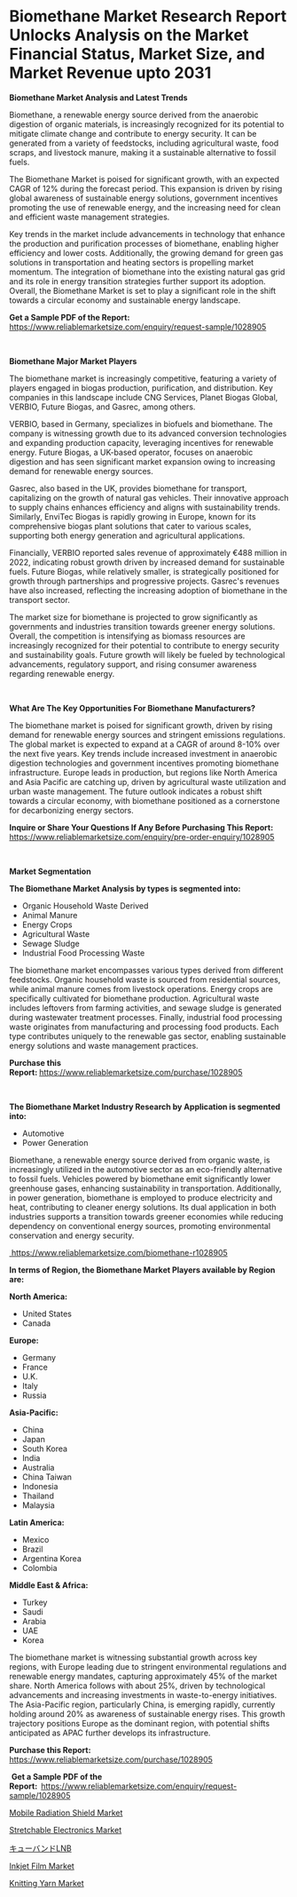 <p><h1>Biomethane Market Research Report Unlocks Analysis on the Market Financial Status, Market Size, and Market Revenue upto 2031</h1></p><p><strong>Biomethane Market Analysis and Latest Trends</strong></p>
<p><p>Biomethane, a renewable energy source derived from the anaerobic digestion of organic materials, is increasingly recognized for its potential to mitigate climate change and contribute to energy security. It can be generated from a variety of feedstocks, including agricultural waste, food scraps, and livestock manure, making it a sustainable alternative to fossil fuels. </p><p>The Biomethane Market is poised for significant growth, with an expected CAGR of 12% during the forecast period. This expansion is driven by rising global awareness of sustainable energy solutions, government incentives promoting the use of renewable energy, and the increasing need for clean and efficient waste management strategies. </p><p>Key trends in the market include advancements in technology that enhance the production and purification processes of biomethane, enabling higher efficiency and lower costs. Additionally, the growing demand for green gas solutions in transportation and heating sectors is propelling market momentum. The integration of biomethane into the existing natural gas grid and its role in energy transition strategies further support its adoption. Overall, the Biomethane Market is set to play a significant role in the shift towards a circular economy and sustainable energy landscape.</p></p>
<p><strong>Get a Sample PDF of the Report:&nbsp;</strong> <a href="https://www.reliablemarketsize.com/enquiry/request-sample/1028905">https://www.reliablemarketsize.com/enquiry/request-sample/1028905</a></p>
<p>&nbsp;</p>
<p><strong>Biomethane Major Market Players</strong></p>
<p><p>The biomethane market is increasingly competitive, featuring a variety of players engaged in biogas production, purification, and distribution. Key companies in this landscape include CNG Services, Planet Biogas Global, VERBIO, Future Biogas, and Gasrec, among others. </p><p>VERBIO, based in Germany, specializes in biofuels and biomethane. The company is witnessing growth due to its advanced conversion technologies and expanding production capacity, leveraging incentives for renewable energy. Future Biogas, a UK-based operator, focuses on anaerobic digestion and has seen significant market expansion owing to increasing demand for renewable energy sources.</p><p>Gasrec, also based in the UK, provides biomethane for transport, capitalizing on the growth of natural gas vehicles. Their innovative approach to supply chains enhances efficiency and aligns with sustainability trends. Similarly, EnviTec Biogas is rapidly growing in Europe, known for its comprehensive biogas plant solutions that cater to various scales, supporting both energy generation and agricultural applications.</p><p>Financially, VERBIO reported sales revenue of approximately €488 million in 2022, indicating robust growth driven by increased demand for sustainable fuels. Future Biogas, while relatively smaller, is strategically positioned for growth through partnerships and progressive projects. Gasrec's revenues have also increased, reflecting the increasing adoption of biomethane in the transport sector.</p><p>The market size for biomethane is projected to grow significantly as governments and industries transition towards greener energy solutions. Overall, the competition is intensifying as biomass resources are increasingly recognized for their potential to contribute to energy security and sustainability goals. Future growth will likely be fueled by technological advancements, regulatory support, and rising consumer awareness regarding renewable energy.</p></p>
<p>&nbsp;</p>
<p><strong>What Are The Key Opportunities For Biomethane Manufacturers?</strong></p>
<p><p>The biomethane market is poised for significant growth, driven by rising demand for renewable energy sources and stringent emissions regulations. The global market is expected to expand at a CAGR of around 8-10% over the next five years. Key trends include increased investment in anaerobic digestion technologies and government incentives promoting biomethane infrastructure. Europe leads in production, but regions like North America and Asia Pacific are catching up, driven by agricultural waste utilization and urban waste management. The future outlook indicates a robust shift towards a circular economy, with biomethane positioned as a cornerstone for decarbonizing energy sectors.</p></p>
<p><strong>Inquire or Share Your Questions If Any Before Purchasing This Report:</strong> <a href="https://www.reliablemarketsize.com/enquiry/pre-order-enquiry/1028905">https://www.reliablemarketsize.com/enquiry/pre-order-enquiry/1028905</a></p>
<p>&nbsp;</p>
<p><strong>Market Segmentation</strong></p>
<p><strong>The Biomethane Market Analysis by types is segmented into:</strong></p>
<p><ul><li>Organic Household Waste Derived</li><li>Animal Manure</li><li>Energy Crops</li><li>Agricultural Waste</li><li>Sewage Sludge</li><li>Industrial Food Processing Waste</li></ul></p>
<p><p>The biomethane market encompasses various types derived from different feedstocks. Organic household waste is sourced from residential sources, while animal manure comes from livestock operations. Energy crops are specifically cultivated for biomethane production. Agricultural waste includes leftovers from farming activities, and sewage sludge is generated during wastewater treatment processes. Finally, industrial food processing waste originates from manufacturing and processing food products. Each type contributes uniquely to the renewable gas sector, enabling sustainable energy solutions and waste management practices.</p></p>
<p><strong>Purchase this Report:&nbsp;</strong><a href="https://www.reliablemarketsize.com/purchase/1028905">https://www.reliablemarketsize.com/purchase/1028905</a></p>
<p>&nbsp;</p>
<p><strong>The Biomethane Market Industry Research by Application is segmented into:</strong></p>
<p><ul><li>Automotive</li><li>Power Generation</li></ul></p>
<p><p>Biomethane, a renewable energy source derived from organic waste, is increasingly utilized in the automotive sector as an eco-friendly alternative to fossil fuels. Vehicles powered by biomethane emit significantly lower greenhouse gases, enhancing sustainability in transportation. Additionally, in power generation, biomethane is employed to produce electricity and heat, contributing to cleaner energy solutions. Its dual application in both industries supports a transition towards greener economies while reducing dependency on conventional energy sources, promoting environmental conservation and energy security.</p></p>
<p><a href="https://www.reliablemarketsize.com/biomethane-r1028905">&nbsp;https://www.reliablemarketsize.com/biomethane-r1028905</a></p>
<p><strong>In terms of Region, the Biomethane Market Players available by Region are:</strong></p>
<p>
    <p> <strong> North America: </strong>
        <ul>
            <li>United States</li>
            <li>Canada</li>
        </ul>
        </p> 
    <p> <strong> Europe: </strong>
        <ul>
            <li>Germany</li>
            <li>France</li>
            <li>U.K.</li>
            <li>Italy</li>
            <li>Russia</li>
        </ul>
        </p> 
    <p> <strong> Asia-Pacific: </strong>
        <ul>
            <li>China</li>
            <li>Japan</li>
            <li>South Korea</li>
            <li>India</li>
            <li>Australia</li>
            <li>China Taiwan</li>
            <li>Indonesia</li>
            <li>Thailand</li>
            <li>Malaysia</li>
        </ul>
        </p> 
    <p> <strong> Latin America: </strong>
        <ul>
            <li>Mexico</li>
            <li>Brazil</li>
            <li>Argentina Korea</li>
            <li>Colombia</li>
        </ul>
        </p> 
    <p> <strong> Middle East & Africa: </strong>
        <ul>
            <li>Turkey</li>
            <li>Saudi</li>
            <li>Arabia</li>
            <li>UAE</li>
            <li>Korea</li>
        </ul>
    </p>
    </p>
<p><p>The biomethane market is witnessing substantial growth across key regions, with Europe leading due to stringent environmental regulations and renewable energy mandates, capturing approximately 45% of the market share. North America follows with about 25%, driven by technological advancements and increasing investments in waste-to-energy initiatives. The Asia-Pacific region, particularly China, is emerging rapidly, currently holding around 20% as awareness of sustainable energy rises. This growth trajectory positions Europe as the dominant region, with potential shifts anticipated as APAC further develops its infrastructure.</p></p>
<p><strong>Purchase this Report: </strong><a href="https://www.reliablemarketsize.com/purchase/1028905">https://www.reliablemarketsize.com/purchase/1028905</a></p>
<p>&nbsp;<strong>Get a Sample PDF of the Report:&nbsp;&nbsp;</strong><a href="https://www.reliablemarketsize.com/enquiry/request-sample/1028905">https://www.reliablemarketsize.com/enquiry/request-sample/1028905</a></p>
<p><strong></strong></p>
<p><p><a href="https://medium.com/@penelope.lee568/the-mobile-radiation-shield-market-decisions-are-mostly-driven-by-resource-optimization-and-6001d5b821c9">Mobile Radiation Shield Market</a></p><p><a href="https://www.linkedin.com/pulse/stretchable-electronics-market-overview-regional-outlook-competitive-bh33f?trackingId=ctOtH4wqSMCuvVnN%2FKUq3w%3D%3D">Stretchable Electronics Market</a></p><p><a href="https://medium.com/@nicolasrown5/ku-band-lnb-market-%E3%81%AE%E3%82%B0%E3%83%AD%E3%83%BC%E3%83%90%E3%83%AB%E5%B8%82%E5%A0%B4%E6%A6%82%E8%A6%81%E3%81%AF-%E4%B8%96%E7%95%8C%E3%81%8A%E3%82%88%E3%81%B3%E4%B8%BB%E8%A6%81%E5%B8%82%E5%A0%B4%E3%81%AB%E3%81%8A%E3%81%91%E3%82%8B%E6%A5%AD%E7%95%8C%E3%81%AB%E5%BD%B1%E9%9F%BF%E3%82%92%E4%B8%8E%E3%81%88%E3%82%8B%E4%B8%BB%E8%A6%81%E3%81%AA%E3%83%88%E3%83%AC%E3%83%B3%E3%83%89%E3%81%AB%E3%81%A4%E3%81%84%E3%81%A6-%E7%8B%AC%E8%87%AA%E3%81%AE%E8%A6%96%E7%82%B9%E3%82%92%E6%8F%90%E4%BE%9B%E3%81%97%E3%81%BE%E3%81%99-d6db42d42005">キューバンドLNB</a></p><p><a href="https://issuu.com/reportprime-2/docs/inkjet-film-market-size-2030.pptx_8ac3f82b796714">Inkjet Film Market</a></p><p><a href="https://issuu.com/reportprime-2/docs/knitting-yarn-market-size-2030.pptx_395dd630ab8c63">Knitting Yarn Market</a></p></p>